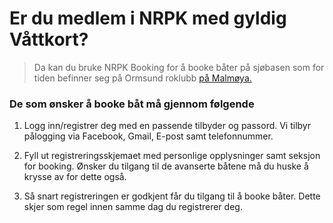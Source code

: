 # Er du medlem i NRPK med gyldig Våttkort?

> Da kan du bruke NRPK Booking for å booke båter på sjøbasen som for tiden befinner seg på Ormsund roklubb [på Malmøya.](https://kart.finn.no/?lng=10.76408&lat=59.86772&zoom=15&mapType=normaphd&markers=10.76307,59.86606,b,Brukerdefinert)

### De som ønsker å booke båt må gjennom følgende

1. Logg inn/registrer deg med en passende tilbyder og passord. Vi tilbyr
   pålogging via Facebook, Gmail, E-post samt telefonnummer.

2. Fyll ut registreringsskjemaet med personlige opplysninger samt seksjon for
   booking. Ønsker du tilgang til de avanserte båtene må du huske å krysse av
   for dette også.

3. Så snart registreringen er godkjent får du tilgang til å booke båter. Dette
   skjer som regel innen samme dag du registrerer deg.
